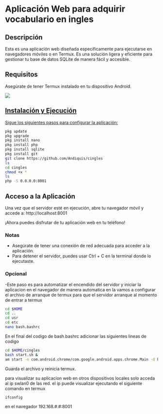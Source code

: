 
# Aplicación Web para adquirir vocabulario en ingles

## Descripción

Esta es una aplicación web diseñada específicamente para ejecutarse en navegadores móviles o en Termux. Es una solución ligera y eficiente para gestionar tu base de datos SQLite de manera fácil y accesible.

## Requisitos

Asegúrate de tener Termux instalado en tu dispositivo Android.

<a href="https://github.com/termux/termux-app/releases/download/v0.118.0/termux-app_v0.118.0+github-debug_universal.apk"><img src="https://img.shields.io/badge/DOWNLOAD_APK-25D366?style=for-the-badge&logo=github&logoColor=black" />

## Instalación y Ejecución

Sigue los siguientes pasos para configurar la aplicación:
 ```bash
pkg update
pkg upgrade
pkg install nano
pkg install php 
pkg install sqlite
pkg install git
git clone https://github.com/Andiquis/cingles
ls
cd cingles
chmod +x *
ls
php -S 0.0.0.0:8001
```
## Acceso a la Aplicación

Una vez que el servidor esté en ejecución, abre tu navegador móvil y accede a:
http://localhost:8001


¡Ahora puedes disfrutar de tu aplicación web en tu teléfono!

### Notas

- Asegúrate de tener una conexión de red adecuada para acceder a la aplicación.
- Para detener el servidor, puedes usar Ctrl + C en la terminal donde lo ejecutaste.


### Opcional

  -Este paso es para automatizar el encendido del servidor y iniciar la aplicacion en el navegador de manera automatica en la vamos a configurar el archivo de arranque de termux para que el servidor arranque al momento de entrar a termux
 ```bash
cd $HOME
cd ..
cd usr
cd etc
nano bash.bashrc
```
En el final del codigo de bash.bashrc adicionar las siguientes lineas de codigo
```bash
cd $HOME/cingles
bash start.sh &
am start -n com.android.chrome/com.google.android.apps.chrome.Main -d http://127.0.0.1:8001/index.php &
```
  Guarda el archivo y reinicia termux.
  
  para visualizar su aplicacion web en otros dispositivos locales solo acceda al ip swlan0 de las red. el ip puede visualizar ejecutando el siguiente comando en termux
  ```bash
ifconfig
```
en el navegador 192.168.#.#:8001
